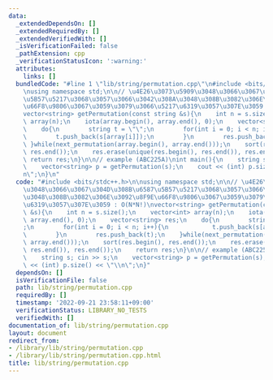 ```yaml
---
data:
  _extendedDependsOn: []
  _extendedRequiredBy: []
  _extendedVerifiedWith: []
  _isVerificationFailed: false
  _pathExtension: cpp
  _verificationStatusIcon: ':warning:'
  attributes:
    links: []
  bundledCode: "#line 1 \"lib/string/permutation.cpp\"\n#include <bits/stdc++.h>\n\
    \nusing namespace std;\n\n// \u4E26\u3073\u5909\u3048\u3066\u3067\u304D\u308B\u6587\
    \u5B57\u5217\u3068\u3057\u3066\u3042\u308A\u3048\u308B\u3082\u306E\u3092\u8F9E\
    \u66F8\u9806\u3067\u3059\u3079\u3066\u5217\u6319\u3057\u307E\u3059 : O(N*N!)\n\
    vector<string> getPermutation(const string &s){\n    int n = s.size();\n    vector<int>\
    \ array(n);\n    iota(array.begin(), array.end(), 0);\n    vector<string> res;\n\
    \    do{\n        string t = \"\";\n        for(int i = 0; i < n; i++){\n    \
    \        t.push_back(s[array[i]]);\n        }\n        res.push_back(t);\n   \
    \ }while(next_permutation(array.begin(), array.end()));\n    sort(res.begin(),\
    \ res.end());\n    res.erase(unique(res.begin(), res.end()), res.end());\n   \
    \ return res;\n}\n\n// example (ABC225A)\nint main(){\n    string s; cin >> s;\n\
    \    vector<string> p = getPermutation(s);\n    cout << (int) p.size() << \"\\\
    n\";\n}\n"
  code: "#include <bits/stdc++.h>\n\nusing namespace std;\n\n// \u4E26\u3073\u5909\
    \u3048\u3066\u3067\u304D\u308B\u6587\u5B57\u5217\u3068\u3057\u3066\u3042\u308A\
    \u3048\u308B\u3082\u306E\u3092\u8F9E\u66F8\u9806\u3067\u3059\u3079\u3066\u5217\
    \u6319\u3057\u307E\u3059 : O(N*N!)\nvector<string> getPermutation(const string\
    \ &s){\n    int n = s.size();\n    vector<int> array(n);\n    iota(array.begin(),\
    \ array.end(), 0);\n    vector<string> res;\n    do{\n        string t = \"\"\
    ;\n        for(int i = 0; i < n; i++){\n            t.push_back(s[array[i]]);\n\
    \        }\n        res.push_back(t);\n    }while(next_permutation(array.begin(),\
    \ array.end()));\n    sort(res.begin(), res.end());\n    res.erase(unique(res.begin(),\
    \ res.end()), res.end());\n    return res;\n}\n\n// example (ABC225A)\nint main(){\n\
    \    string s; cin >> s;\n    vector<string> p = getPermutation(s);\n    cout\
    \ << (int) p.size() << \"\\n\";\n}"
  dependsOn: []
  isVerificationFile: false
  path: lib/string/permutation.cpp
  requiredBy: []
  timestamp: '2022-09-21 23:58:11+09:00'
  verificationStatus: LIBRARY_NO_TESTS
  verifiedWith: []
documentation_of: lib/string/permutation.cpp
layout: document
redirect_from:
- /library/lib/string/permutation.cpp
- /library/lib/string/permutation.cpp.html
title: lib/string/permutation.cpp
---
```

